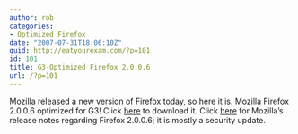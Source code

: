 ```yaml
---
author: rob
categories:
- Optimized Firefox
date: "2007-07-31T18:06:10Z"
guid: http://eatyourexam.com/?p=101
id: 101
title: G3-Optimized Firefox 2.0.0.6
url: /?p=101
---
```

Mozilla released a new version of Firefox today, so here it is. Mozilla Firefox 2.0.0.6 optimized for G3! Click [here](http://eatyourexam.com/my-files/ff-opt/firefox-2.0.0.6.en-US.mac.dmg "Firefox 2.0.0.6 G3-Optimized Download") to download it. Click [here](http://www.mozilla.com/en-US/firefox/2.0.0.6/releasenotes/) for Mozilla’s release notes regarding Firefox 2.0.0.6; it is mostly a security update.